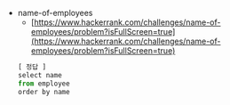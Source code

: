 - name-of-employees
  - [https://www.hackerrank.com/challenges/name-of-employees/problem?isFullScreen=true](https://www.hackerrank.com/challenges/name-of-employees/problem?isFullScreen=true)
  ```jsx
  [ 정답 ]
  select name
  from employee
  order by name
  ```
